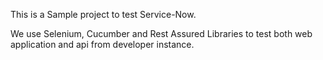This is a Sample project to test Service-Now. 

We use Selenium, Cucumber and Rest Assured Libraries to test both web application and api from developer instance.
